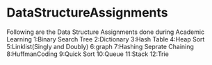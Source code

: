# DataStructureAssignments
Following are the Data Structure Assignments done during Academic Learning 
1:Binary Search Tree
2:Dictionary
3:Hash Table
4:Heap Sort
5:Linklist(Singly and Doubly)
6:graph
7:Hashing Seprate Chaining
8:HuffmanCoding
9:Quick Sort 
10:Queue
11:Stack
12:Trie
